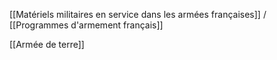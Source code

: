 [[Matériels militaires en service dans les armées françaises]] / [[Programmes d'armement français]]

[[Armée de terre]]


